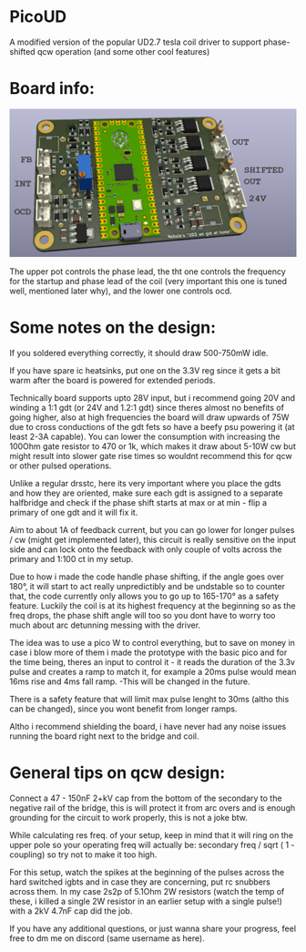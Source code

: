 # PicoUD
A modified version of the popular UD2.7 tesla coil driver to support phase-shifted qcw operation (and some other cool features)

# Board info:

![PicoUD](https://github.com/NebulaXaD/Pico_UD/blob/main/picoud.png)

The upper pot controls the phase lead, the tht one controls the frequency for the startup and phase lead of the coil (very important this one is tuned well, mentioned later why), and the lower one controls ocd.

# Some notes on the design:

If you soldered everything correctly, it should draw 500-750mW idle.

If you have spare ic heatsinks, put one on the 3.3V reg since it gets a bit warm after the board is powered for extended periods.

Technically board supports upto 28V input, but i recommend going 20V and winding a 1:1 gdt (or 24V and 1.2:1 gdt) since theres almost no benefits of going higher, also at high frequencies the board will draw upwards of 75W due to cross conductions of the gdt fets so have a beefy psu powering it (at least 2-3A capable). You can lower the consumption with increasing the 100Ohm gate resistor to 470 or 1k, which makes it draw about 5-10W cw but might result into slower gate rise times so wouldnt recommend this for qcw or other pulsed operations.

Unlike a regular drsstc, here its very important where you place the gdts and how they are oriented, make sure each gdt is assigned to a separate halfbridge and check if the phase shift starts at max or at min - flip a primary of one gdt and it will fix it.

Aim to about 1A of feedback current, but you can go lower for longer pulses / cw (might get implemented later), this circuit is really sensitive on the input side and can lock onto the feedback with only couple of volts across the primary and 1:100 ct in my setup.

Due to how i made the code handle phase shifting, if the angle goes over 180°, it will start to act really unpredictibly and be undstable so to counter that, the code currently only allows you to go up to 165-170° as a safety feature. Luckily the coil is at its highest frequency at the beginning so as the freq drops, the phase shift angle will too so you dont have to worry too much about arc detunning messing with the driver.

The idea was to use a pico W to control everything, but to save on money in case i blow more of them i made the prototype with the basic pico and for the time being, theres an input to control it - it reads the duration of the 3.3v pulse and creates a ramp to match it, for example a 20ms pulse would mean 16ms rise and 4ms fall ramp. -This will be changed in the future.

There is a safety feature that will limit max pulse lenght to 30ms (altho this can be changed), since you wont benefit from longer ramps. 

Altho i recommend shielding the board, i have never had any noise issues running the board right next to the bridge and coil.

# General tips on qcw design:

Connect a 47 - 150nF 2+kV cap from the bottom of the secondary to the negative rail of the bridge, this is will protect it from arc overs and is enough grounding for the circuit to work properly, this is not a joke btw.

While calculating res freq. of your setup, keep in mind that it will ring on the upper pole so your operating freq will actually be: secondary freq / sqrt ( 1 - coupling) so try not to make it too high.

For this setup, watch the spikes at the beginning of the pulses across the hard switched igbts and in case they are concerning, put rc snubbers across them. In my case 2s2p of 5.1Ohm 2W resistors (watch the temp of these, i killed a single 2W resistor in an earlier setup with a single pulse!) with a 2kV 4.7nF cap did the job.

If you have any additional questions, or just wanna share your progress, feel free to dm me on discord (same username as here).
